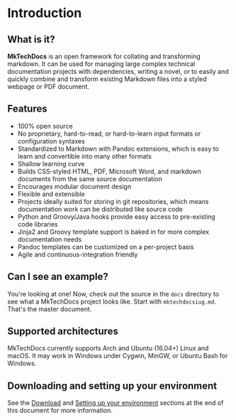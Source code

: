 # Introduction

## What is it?

**MkTechDocs** is an open framework for collating and transforming markdown. It can be used for managing large complex technical documentation projects with dependencies, writing a novel, or to easily and quickly combine and transform existing Markdown files into a styled webpage or PDF document.

## Features

-   100% open source
-   No proprietary, hard-to-read, or hard-to-learn input formats or configuration syntaxes
-   Standardized to Markdown with Pandoc extensions, which is easy to learn and convertible
    into many other formats
-   Shallow learning curve
-   Builds CSS-styled HTML, PDF, Microsoft Word, and markdown documents
    from the same source documentation
-   Encourages modular document design
-   Flexible and extensible
-   Projects ideally suited for storing in git repositories, which means
    documentation work can be distributed like source code
-   Python and Groovy/Java hooks provide easy access to pre-existing
    code libraries
-   Jinja2 and Groovy template support is baked in for more complex documentation needs
- 	Pandoc templates can be customized on a per-project basis
-   Agile and continuous-integration friendly

## Can I see an example?

You're looking at one! Now, check out the source in the `docs` directory to see what a MkTechDocs project looks like. Start with `mktechdocsiug.md`. That's the master document.

## Supported architectures

MkTechDocs currently supports Arch and Ubuntu (16.04+) Linux and macOS. It may work in Windows under Cygwin, MinGW, or Ubuntu Bash for Windows.

## Downloading and setting up your environment

See the [Download](#download) and [Setting up your environment](#setting-up-your-environment) sections at the end of this document for more information.


